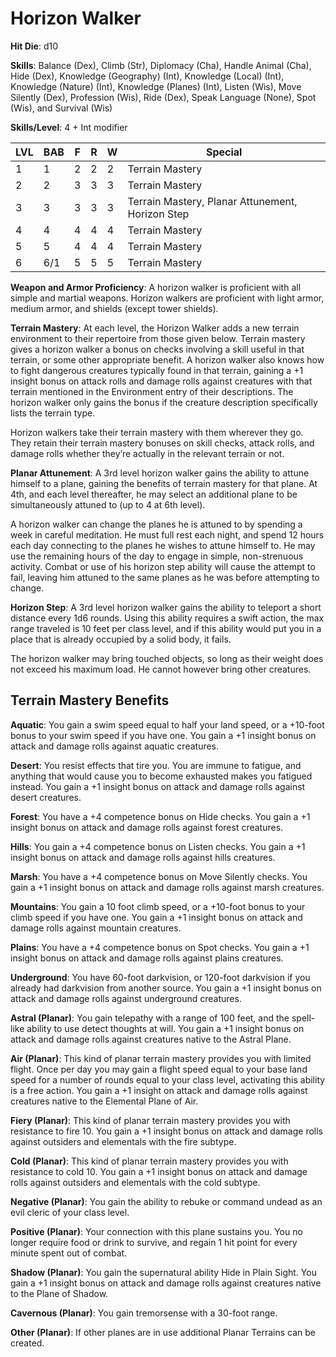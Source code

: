 # Horizon Walker

**Hit Die**: d10

**Skills**: Balance (Dex), Climb (Str), Diplomacy (Cha), Handle Animal (Cha), Hide (Dex), Knowledge (Geography) (Int), Knowledge (Local) (Int), Knowledge (Nature) (Int), Knowledge (Planes) (Int), Listen (Wis), Move Silently (Dex), Profession (Wis), Ride (Dex), Speak Language (None), Spot (Wis), and Survival (Wis)

**Skills/Level**: 4 + Int modifier

LVL | BAB | F | R | W | Special 
--- | --- | - | - | - | ------- 
1   | 1   | 2 | 2 | 2 | Terrain Mastery
2   | 2   | 3 | 3 | 3 | Terrain Mastery
3   | 3   | 3 | 3 | 3 | Terrain Mastery, Planar Attunement, Horizon Step
4   | 4   | 4 | 4 | 4 | Terrain Mastery
5   | 5   | 4 | 4 | 4 | Terrain Mastery
6   | 6/1 | 5 | 5 | 5 | Terrain Mastery

**Weapon and Armor Proficiency**: A horizon walker is proficient with all simple and martial weapons. Horizon walkers are proficient with light armor, medium armor, and shields (except tower shields).

**Terrain Mastery**: At each level, the Horizon Walker adds a new terrain environment to their repertoire from those given below. Terrain mastery gives a horizon walker a bonus on checks involving a skill useful in that terrain, or some other appropriate benefit. A horizon walker also knows how to fight dangerous creatures typically found in that terrain, gaining a +1 insight bonus on attack rolls and damage rolls against creatures with that terrain mentioned in the Environment entry of their descriptions. The horizon walker only gains the bonus if the creature description specifically lists the terrain type.

Horizon walkers take their terrain mastery with them wherever they go. They retain their terrain mastery bonuses on skill checks, attack rolls, and damage rolls whether they’re actually in the relevant terrain or not.

**Planar Attunement**: A 3rd level horizon walker gains the ability to attune himself to a plane, gaining the benefits of terrain mastery for that plane. At 4th, and each level thereafter, he may select an additional plane to be simultaneously attuned to (up to 4 at 6th level).

A horizon walker can change the planes he is attuned to by spending a week in careful meditation. He must full rest each night, and spend 12 hours each day connecting to the planes he wishes to attune himself to. He may use the remaining hours of the day to engage in simple, non-strenuous activity. Combat or use of his horizon step ability will cause the attempt to fail, leaving him attuned to the same planes as he was before attempting to change.

**Horizon Step**: A 3rd level horizon walker gains the ability to teleport a short distance every 1d6 rounds. Using this ability requires a swift action, the max range traveled is 10 feet per class level, and if this ability would put you in a place that is already occupied by a solid body, it fails.

The horizon walker may bring touched objects, so long as their weight does not exceed his maximum load. He cannot however bring other creatures.

## Terrain Mastery Benefits

**Aquatic**: You gain a swim speed equal to half your land speed, or a +10-foot bonus to your swim speed if you have one. You gain a +1 insight bonus on attack and damage rolls against aquatic creatures.

**Desert**: You resist effects that tire you. You are immune to fatigue, and anything that would cause you to become exhausted makes you fatigued instead. You gain a +1 insight bonus on attack and damage rolls against desert creatures.

**Forest**: You have a +4 competence bonus on Hide checks. You gain a +1 insight bonus on attack and damage rolls against forest creatures.

**Hills**: You gain a +4 competence bonus on Listen checks. You gain a +1 insight bonus on attack and damage rolls against hills creatures.

**Marsh**: You have a +4 competence bonus on Move Silently checks. You gain a +1 insight bonus on attack and damage rolls against marsh creatures.

**Mountains**: You gain a 10 foot climb speed, or a +10-foot bonus to your climb speed if you have one. You gain a +1 insight bonus on attack and damage rolls against mountain creatures.

**Plains**: You have a +4 competence bonus on Spot checks. You gain a +1 insight bonus on attack and damage rolls against plains creatures.

**Underground**: You have 60-foot darkvision, or 120-foot darkvision if you already had darkvision from another source. You gain a +1 insight bonus on attack and damage rolls against underground creatures.

**Astral (Planar)**: You gain telepathy with a range of 100 feet, and the spell-like ability to use detect thoughts at will. You gain a +1 insight bonus on attack and damage rolls against creatures native to the Astral Plane.

**Air (Planar)**: This kind of planar terrain mastery provides you with limited flight. Once per day you may gain a flight speed equal to your base land speed for a number of rounds equal to your class level, activating this ability is a free action. You gain a +1 insight on attack and damage rolls against creatures native to the Elemental Plane of Air.

**Fiery (Planar)**: This kind of planar terrain mastery provides you with resistance to fire 10. You gain a +1 insight bonus on attack and damage rolls against outsiders and elementals with the fire subtype.

**Cold (Planar)**: This kind of planar terrain mastery provides you with resistance to cold 10. You gain a +1 insight bonus on attack and damage rolls against outsiders and elementals with the cold subtype.

**Negative (Planar)**: You gain the ability to rebuke or command undead as an evil cleric of your class level.

**Positive (Planar)**: Your connection with this plane sustains you. You no longer require food or drink to survive, and regain 1 hit point for every minute spent out of combat.

**Shadow (Planar)**: You gain the supernatural ability Hide in Plain Sight. You gain a +1 insight bonus on attack and damage rolls against creatures native to the Plane of Shadow.

**Cavernous (Planar)**: You gain tremorsense with a 30-foot range.

**Other (Planar)**: If other planes are in use additional Planar Terrains can be created.